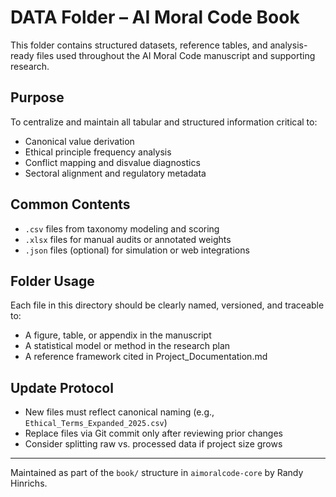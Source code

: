 # DATA Folder – AI Moral Code Book

This folder contains structured datasets, reference tables, and analysis-ready files used throughout the AI Moral Code manuscript and supporting research.

## Purpose

To centralize and maintain all tabular and structured information critical to:

- Canonical value derivation
- Ethical principle frequency analysis
- Conflict mapping and disvalue diagnostics
- Sectoral alignment and regulatory metadata

## Common Contents

- `.csv` files from taxonomy modeling and scoring
- `.xlsx` files for manual audits or annotated weights
- `.json` files (optional) for simulation or web integrations

## Folder Usage

Each file in this directory should be clearly named, versioned, and traceable to:

- A figure, table, or appendix in the manuscript
- A statistical model or method in the research plan
- A reference framework cited in Project_Documentation.md

## Update Protocol

- New files must reflect canonical naming (e.g., `Ethical_Terms_Expanded_2025.csv`)
- Replace files via Git commit only after reviewing prior changes
- Consider splitting raw vs. processed data if project size grows

---

Maintained as part of the `book/` structure in `aimoralcode-core` by Randy Hinrichs.
